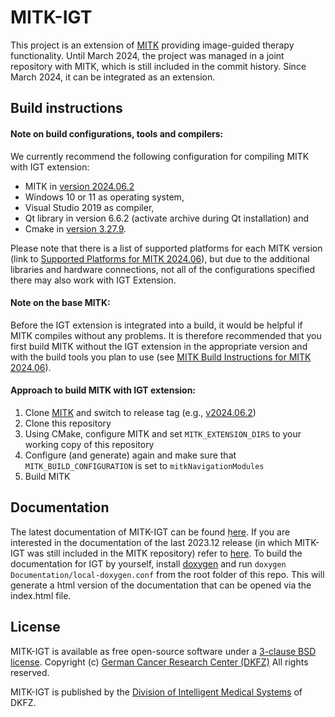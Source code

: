 MITK-IGT
========

This project is an extension of [MITK](https://github.com/MITK/MITK) providing image-guided therapy functionality. Until March 2024, the project was managed in a joint repository with MITK, which is still included in the commit history. Since March 2024, it can be integrated as an extension.

Build instructions
------------
#### Note on build configurations, tools and compilers:

We currently recommend the following configuration for compiling MITK with IGT extension: 
- MITK in [version 2024.06.2](https://github.com/MITK/MITK/releases/tag/v2024.06.2) 
- Windows 10 or 11 as operating system, 
- Visual Studio 2019 as compiler, 
- Qt library in version 6.6.2 (activate archive during Qt installation) and 
- Cmake in [version 3.27.9](https://cmake.org/files/v3.27/cmake-3.27.9-windows-x86_64.msi). 

Please note that there is a list of supported platforms for each MITK version (link to [Supported Platforms for MITK 2024.06](https://docs.mitk.org/2024.06/SupportedPlatformsPage.html)), but due to the additional libraries and hardware connections, not all of the configurations specified there may also work with IGT Extension.

#### Note on the base MITK:

Before the IGT extension is integrated into a build, it would be helpful if MITK compiles without any problems. It is therefore recommended that you first build MITK without the IGT extension in the appropriate version and with the build tools you plan to use (see [MITK Build Instructions for MITK 2024.06](https://docs.mitk.org/2024.06/BuildInstructionsPage.html)).

#### Approach to build MITK with IGT extension:
1. Clone [MITK](https://github.com/MITK/MITK) and switch to release tag (e.g., [v2024.06.2](https://github.com/MITK/MITK/releases/tag/v2024.06.2))
2. Clone this repository
3. Using CMake, configure MITK and set `MITK_EXTENSION_DIRS` to your working copy of this repository
4. Configure (and generate) again and make sure that `MITK_BUILD_CONFIGURATION` is set to `mitkNavigationModules`
5. Build MITK

Documentation
------------
The latest documentation of MITK-IGT can be found [ḥere](https://imsy-dkfz.github.io/MITK-IGT/). If you are interested in the documentation of the last 2023.12 release (in which MITK-IGT was still included in the MITK repository) refer to [here](https://docs.mitk.org/2023.12/IGTConcepts.html).
To build the documentation for IGT by yourself, install [doxygen](https://doxygen.nl/index.html) and run `doxygen Documentation/local-doxygen.conf` from the root folder of this repo. This will generate a html version of the documentation that can be opened via the index.html file.

License
-------

MITK-IGT is available as free open-source software under a [3-clause BSD license](LICENSE). Copyright (c) [German Cancer Research Center (DKFZ)](https://www.dkfz.de) All rights reserved.

MITK-IGT is published by the [Division of Intelligent Medical Systems](https://github.com/IMSY-DKFZ) of DKFZ. 
